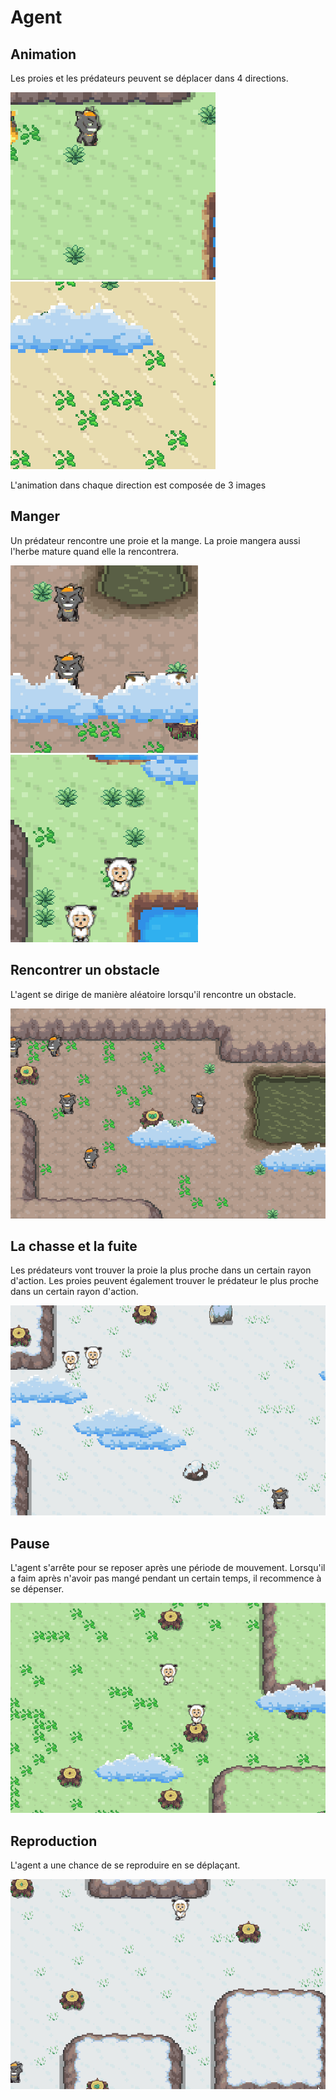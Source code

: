 # Agent

## Animation

Les proies et les prédateurs peuvent se déplacer dans 4 directions.

![wolf_animation](Rapport/wolf.gif)![sheep_animation](Rapport/sheep.gif)

L'animation dans chaque direction est composée de 3 images



## Manger

Un prédateur rencontre une proie et la mange. La proie mangera aussi l'herbe mature quand elle la rencontrera.

![](Rapport/mange1.gif)![](Rapport/mange2.gif)



## Rencontrer un obstacle

L'agent se dirige de manière aléatoire lorsqu'il rencontre un obstacle.

![](Rapport/trun.gif)

## La chasse et la fuite 

Les prédateurs vont trouver la proie la plus proche dans un certain rayon d'action. Les proies peuvent également trouver le prédateur le plus proche dans un certain rayon d'action.

![](Rapport/fuite.gif)

## Pause

L'agent s'arrête pour se reposer après une période de mouvement. Lorsqu'il a faim après n'avoir pas mangé pendant un certain temps, il recommence à se dépenser.

![](Rapport/pause.gif)

## Reproduction

L'agent a une chance de se reproduire en se déplaçant.

![](Rapport/reproduction.gif)